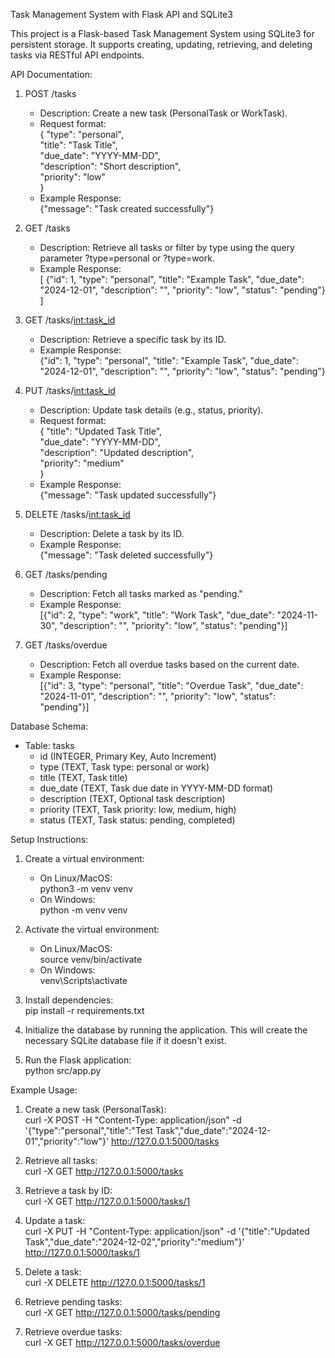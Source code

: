 Task Management System with Flask API and SQLite3  

This project is a Flask-based Task Management System using SQLite3 for persistent storage. It supports creating, updating, retrieving, and deleting tasks via RESTful API endpoints.

API Documentation:  

1. POST /tasks  
   - Description: Create a new task (PersonalTask or WorkTask).  
   - Request format:  
     {
         "type": "personal",  
         "title": "Task Title",  
         "due_date": "YYYY-MM-DD",  
         "description": "Short description",  
         "priority": "low"  
     }  
   - Example Response:  
     {"message": "Task created successfully"}  

2. GET /tasks  
   - Description: Retrieve all tasks or filter by type using the query parameter ?type=personal or ?type=work.  
   - Example Response:  
     [
         {"id": 1, "type": "personal", "title": "Example Task", "due_date": "2024-12-01", "description": "", "priority": "low", "status": "pending"}  
     ]  

3. GET /tasks/<int:task_id>  
   - Description: Retrieve a specific task by its ID.  
   - Example Response:  
     {"id": 1, "type": "personal", "title": "Example Task", "due_date": "2024-12-01", "description": "", "priority": "low", "status": "pending"}  

4. PUT /tasks/<int:task_id>  
   - Description: Update task details (e.g., status, priority).  
   - Request format:  
     {
         "title": "Updated Task Title",  
         "due_date": "YYYY-MM-DD",  
         "description": "Updated description",  
         "priority": "medium"  
     }  
   - Example Response:  
     {"message": "Task updated successfully"}  

5. DELETE /tasks/<int:task_id>  
   - Description: Delete a task by its ID.  
   - Example Response:  
     {"message": "Task deleted successfully"}  

6. GET /tasks/pending  
   - Description: Fetch all tasks marked as "pending."  
   - Example Response:  
     [{"id": 2, "type": "work", "title": "Work Task", "due_date": "2024-11-30", "description": "", "priority": "low", "status": "pending"}]  

7. GET /tasks/overdue  
   - Description: Fetch all overdue tasks based on the current date.  
   - Example Response:  
     [{"id": 3, "type": "personal", "title": "Overdue Task", "due_date": "2024-11-01", "description": "", "priority": "low", "status": "pending"}]  

Database Schema:  

- Table: tasks  
  - id (INTEGER, Primary Key, Auto Increment)  
  - type (TEXT, Task type: personal or work)  
  - title (TEXT, Task title)  
  - due_date (TEXT, Task due date in YYYY-MM-DD format)  
  - description (TEXT, Optional task description)  
  - priority (TEXT, Task priority: low, medium, high)  
  - status (TEXT, Task status: pending, completed)  

Setup Instructions:  

1. Create a virtual environment:  
   - On Linux/MacOS:  
     python3 -m venv venv  
   - On Windows:  
     python -m venv venv  

2. Activate the virtual environment:  
   - On Linux/MacOS:  
     source venv/bin/activate  
   - On Windows:  
     venv\Scripts\activate  

3. Install dependencies:  
   pip install -r requirements.txt  

4. Initialize the database by running the application. This will create the necessary SQLite database file if it doesn't exist.  

5. Run the Flask application:  
   python src/app.py  

Example Usage:  

1. Create a new task (PersonalTask):  
   curl -X POST -H "Content-Type: application/json" -d '{"type":"personal","title":"Test Task","due_date":"2024-12-01","priority":"low"}' http://127.0.0.1:5000/tasks  

2. Retrieve all tasks:  
   curl -X GET http://127.0.0.1:5000/tasks  

3. Retrieve a task by ID:  
   curl -X GET http://127.0.0.1:5000/tasks/1  

4. Update a task:  
   curl -X PUT -H "Content-Type: application/json" -d '{"title":"Updated Task","due_date":"2024-12-02","priority":"medium"}' http://127.0.0.1:5000/tasks/1  

5. Delete a task:  
   curl -X DELETE http://127.0.0.1:5000/tasks/1  

6. Retrieve pending tasks:  
   curl -X GET http://127.0.0.1:5000/tasks/pending  

7. Retrieve overdue tasks:  
   curl -X GET http://127.0.0.1:5000/tasks/overdue  
